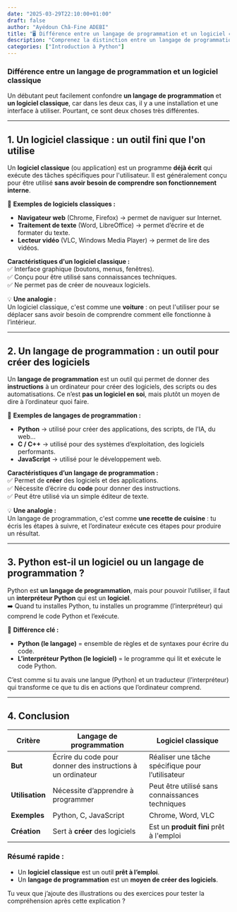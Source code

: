 ```yaml
---
date: "2025-03-29T22:10:00+01:00"
draft: false
author: "Ayédoun Châ-Fine ADEBI"
title: "🖥️ Différence entre un langage de programmation et un logiciel classique"
description: "Comprenez la distinction entre un langage de programmation et un logiciel classique. Apprenez pourquoi Python n'est pas juste un programme, mais un outil pour créer des logiciels."
categories: ["Introduction à Python"]
---
```


### **Différence entre un langage de programmation et un logiciel classique**

Un débutant peut facilement confondre **un langage de programmation** et **un logiciel classique**, car dans les deux cas, il y a une installation et une interface à utiliser. Pourtant, ce sont deux choses très différentes.

---

## **1. Un logiciel classique : un outil fini que l'on utilise**

Un **logiciel classique** (ou application) est un programme **déjà écrit** qui exécute des tâches spécifiques pour l'utilisateur. Il est généralement conçu pour être utilisé **sans avoir besoin de comprendre son fonctionnement interne**.

📌 **Exemples de logiciels classiques :**

- **Navigateur web** (Chrome, Firefox) → permet de naviguer sur Internet.
- **Traitement de texte** (Word, LibreOffice) → permet d’écrire et de formater du texte.
- **Lecteur vidéo** (VLC, Windows Media Player) → permet de lire des vidéos.

**Caractéristiques d'un logiciel classique :**  
✅ Interface graphique (boutons, menus, fenêtres).  
✅ Conçu pour être utilisé sans connaissances techniques.  
✅ Ne permet pas de créer de nouveaux logiciels.

💡 **Une analogie :**  
Un logiciel classique, c'est comme une **voiture** : on peut l'utiliser pour se déplacer sans avoir besoin de comprendre comment elle fonctionne à l’intérieur.

---

## **2. Un langage de programmation : un outil pour créer des logiciels**

Un **langage de programmation** est un outil qui permet de donner des **instructions** à un ordinateur pour créer des logiciels, des scripts ou des automatisations. Ce n’est **pas un logiciel en soi**, mais plutôt un moyen de dire à l’ordinateur quoi faire.

📌 **Exemples de langages de programmation :**

- **Python** → utilisé pour créer des applications, des scripts, de l’IA, du web…
- **C / C++** → utilisé pour des systèmes d’exploitation, des logiciels performants.
- **JavaScript** → utilisé pour le développement web.

**Caractéristiques d’un langage de programmation :**  
✅ Permet de **créer** des logiciels et des applications.  
✅ Nécessite d’écrire du **code** pour donner des instructions.  
✅ Peut être utilisé via un simple éditeur de texte.

💡 **Une analogie :**  
Un langage de programmation, c'est comme **une recette de cuisine** : tu écris les étapes à suivre, et l’ordinateur exécute ces étapes pour produire un résultat.

---

## **3. Python est-il un logiciel ou un langage de programmation ?**

Python est **un langage de programmation**, mais pour pouvoir l’utiliser, il faut un **interpréteur Python** qui est un **logiciel**.  
➡️ Quand tu installes Python, tu installes un programme (l’interpréteur) qui comprend le code Python et l’exécute.

📌 **Différence clé :**

- **Python (le langage)** = ensemble de règles et de syntaxes pour écrire du code.
- **L’interpréteur Python (le logiciel)** = le programme qui lit et exécute le code Python.

C’est comme si tu avais une langue (Python) et un traducteur (l’interpréteur) qui transforme ce que tu dis en actions que l’ordinateur comprend.

---

## **4. Conclusion**

| Critère         | Langage de programmation                                    | Logiciel classique                               |
| --------------- | ----------------------------------------------------------- | ------------------------------------------------ |
| **But**         | Écrire du code pour donner des instructions à un ordinateur | Réaliser une tâche spécifique pour l’utilisateur |
| **Utilisation** | Nécessite d’apprendre à programmer                          | Peut être utilisé sans connaissances techniques  |
| **Exemples**    | Python, C, JavaScript                                       | Chrome, Word, VLC                                |
| **Création**    | Sert à **créer** des logiciels                              | Est un **produit fini** prêt à l'emploi          |

### **Résumé rapide :**

- Un **logiciel classique** est un outil **prêt à l’emploi**.
- Un **langage de programmation** est un **moyen de créer des logiciels**.

Tu veux que j’ajoute des illustrations ou des exercices pour tester la compréhension après cette explication ?
